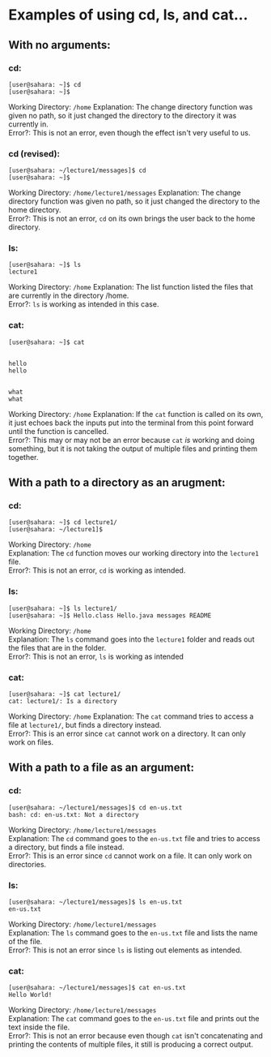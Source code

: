 # Examples of using cd, ls, and cat... 
## With no arguments:
### cd: 
```
[user@sahara: ~]$ cd
[user@sahara: ~]$
```
Working Directory: ```/home```
Explanation: The change directory function was given no path, so it just changed the directory to the directory it was currently in.  
Error?: This is not an error, even though the effect isn't very useful to us.  

### cd (revised):

```
[user@sahara: ~/lecture1/messages]$ cd
[user@sahara: ~]$
```
Working Directory: ```/home/lecture1/messages```
Explanation: The change directory function was given no path, so it just changed the directory to the home directory.  
Error?: This is not an error, ```cd``` on its own brings the user back to the home directory. 

### ls: 
```
[user@sahara: ~]$ ls
lecture1
```
Working Directory: ```/home```
Explanation: The list function listed the files that are currently in the directory /home.  
Error?: ```ls``` is working as intended in this case.   

### cat: 
```
[user@sahara: ~]$ cat


hello
hello


what
what
```
Working Directory: ```/home```
Explanation: If the ```cat``` function is called on its own, it just echoes back the inputs put into the terminal from this point forward until the function is cancelled.  
Error?: This may or may not be an error because ```cat``` *is* working and doing something, but it is not taking the output of multiple files and printing them together.   

## With a path to a directory as an arugment:

### cd: 
```
[user@sahara: ~]$ cd lecture1/
[user@sahara: ~/lecture1]$
```
Working Directory: ```/home```  
Explanation: The ```cd``` function moves our working directory into the ```lecture1``` file.   
Error?: This is not an error, ```cd``` is working as intended.  

### ls: 
```
[user@sahara: ~]$ ls lecture1/
[user@sahara: ~]$ Hello.class Hello.java messages README
```
Working Directory: ```/home```  
Explanation: The ```ls``` command goes into the ```lecture1``` folder and reads out the files that are in the folder.   
Error?: This is not an error, ```ls``` is working as intended  

### cat: 
```
[user@sahara: ~]$ cat lecture1/
cat: lecture1/: Is a directory
```
Working Directory: ```/home``` 
Explanation: The ```cat``` command tries to access a file at ```lecture1/```, but finds a directory instead.   
Error?: This is an error since ```cat``` cannot work on a directory. It can only work on files.   

## With a path to a file as an argument:

### cd: 
```
[user@sahara: ~/lecture1/messages]$ cd en-us.txt
bash: cd: en-us.txt: Not a directory
```
Working Directory: ```/home/lecture1/messages```    
Explanation: The ```cd``` command goes to the ```en-us.txt``` file and tries to access a directory, but finds a file instead.  
Error?: This is an error since ```cd``` cannot work on a file. It can only work on directories.  

### ls: 
```
[user@sahara: ~/lecture1/messages]$ ls en-us.txt
en-us.txt
```
Working Directory: ```/home/lecture1/messages```  
Explanation: The ```ls``` command goes to the ```en-us.txt``` file and lists the name of the file.  
Error?: This is not an error since ```ls``` is listing out elements as intended.   

### cat: 
```
[user@sahara: ~/lecture1/messages]$ cat en-us.txt
Hello World!
```
Working Directory: ```/home/lecture1/messages```  
Explanation: The ```cat``` command goes to the ```en-us.txt``` file and prints out the text inside the file.   
Error?: This is not an error because even though ```cat``` isn't concatenating and printing the contents of multiple files, it still is producing a correct output.   
